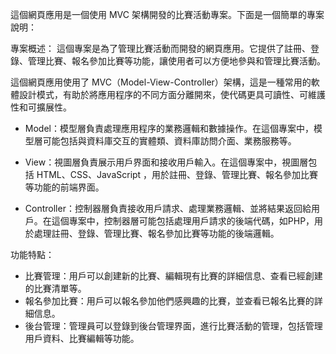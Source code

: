 這個網頁應用是一個使用 MVC 架構開發的比賽活動專案。下面是一個簡單的專案說明：

專案概述：
這個專案是為了管理比賽活動而開發的網頁應用。它提供了註冊、登錄、管理比賽、報名參加比賽等功能，讓使用者可以方便地參與和管理比賽活動。

這個網頁應用使用了 MVC（Model-View-Controller）架構，這是一種常用的軟體設計模式，有助於將應用程序的不同方面分離開來，使代碼更具可讀性、可維護性和可擴展性。

- Model：模型層負責處理應用程序的業務邏輯和數據操作。在這個專案中，模型層可能包括與資料庫交互的實體類、資料庫訪問介面、業務服務等。

- View：視圖層負責展示用戶界面和接收用戶輸入。在這個專案中，視圖層包括 HTML、CSS、JavaScript
，用於註冊、登錄、管理比賽、報名參加比賽等功能的前端界面。

- Controller：控制器層負責接收用戶請求、處理業務邏輯、並將結果返回給用戶。在這個專案中，控制器層可能包括處理用戶請求的後端代碼，如PHP，用於處理註冊、登錄、管理比賽、報名參加比賽等功能的後端邏輯。




功能特點：
- 比賽管理：用戶可以創建新的比賽、編輯現有比賽的詳細信息、查看已經創建的比賽清單等。
- 報名參加比賽：用戶可以報名參加他們感興趣的比賽，並查看已報名比賽的詳細信息。
- 後台管理：管理員可以登錄到後台管理界面，進行比賽活動的管理，包括管理用戶資料、比賽編輯等功能。
  

 
 
